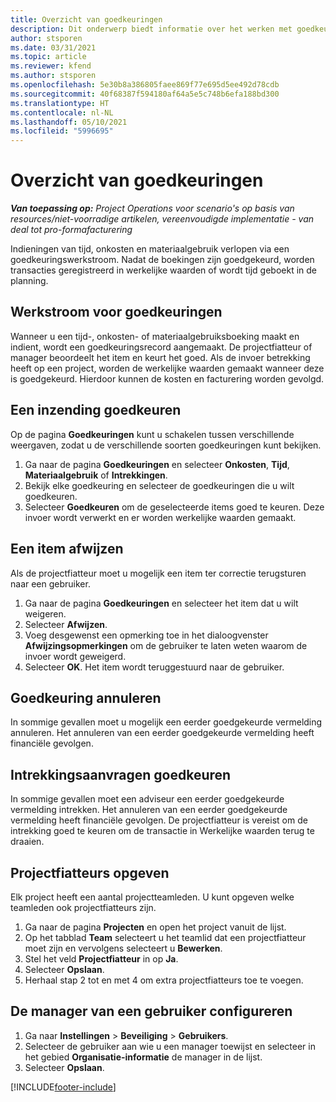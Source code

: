 ```yaml
---
title: Overzicht van goedkeuringen
description: Dit onderwerp biedt informatie over het werken met goedkeuringen in Project Operations.
author: stsporen
ms.date: 03/31/2021
ms.topic: article
ms.reviewer: kfend
ms.author: stsporen
ms.openlocfilehash: 5e30b8a386805faee869f77e695d5ee492d78cdb
ms.sourcegitcommit: 40f68387f594180af64a5e5c748b6efa188bd300
ms.translationtype: HT
ms.contentlocale: nl-NL
ms.lasthandoff: 05/10/2021
ms.locfileid: "5996695"
---
```

# <a name="approvals-overview"></a>Overzicht van goedkeuringen

_**Van toepassing op:** Project Operations voor scenario's op basis van resources/niet-voorradige artikelen, vereenvoudigde implementatie - van deal tot pro-formafacturering_

Indieningen van tijd, onkosten en materiaalgebruik verlopen via een goedkeuringswerkstroom. Nadat de boekingen zijn goedgekeurd, worden transacties geregistreerd in werkelijke waarden of wordt tijd geboekt in de planning.

## <a name="approvals-workflow"></a>Werkstroom voor goedkeuringen
Wanneer u een tijd-, onkosten- of materiaalgebruiksboeking maakt en indient, wordt een goedkeuringsrecord aangemaakt. De projectfiatteur of manager beoordeelt het item en keurt het goed. Als de invoer betrekking heeft op een project, worden de werkelijke waarden gemaakt wanneer deze is goedgekeurd. Hierdoor kunnen de kosten en facturering worden gevolgd.

## <a name="approve-an-entry"></a>Een inzending goedkeuren
Op de pagina **Goedkeuringen** kunt u schakelen tussen verschillende weergaven, zodat u de verschillende soorten goedkeuringen kunt bekijken.
  
1. Ga naar de pagina **Goedkeuringen** en selecteer **Onkosten**, **Tijd**, **Materiaalgebruik** of **Intrekkingen**.
2. Bekijk elke goedkeuring en selecteer de goedkeuringen die u wilt goedkeuren.
3. Selecteer **Goedkeuren** om de geselecteerde items goed te keuren.
Deze invoer wordt verwerkt en er worden werkelijke waarden gemaakt.

## <a name="reject-an-entry"></a>Een item afwijzen
Als de projectfiatteur moet u mogelijk een item ter correctie terugsturen naar een gebruiker.
  
1. Ga naar de pagina **Goedkeuringen** en selecteer het item dat u wilt weigeren. 
2. Selecteer **Afwijzen**.
3. Voeg desgewenst een opmerking toe in het dialoogvenster **Afwijzingsopmerkingen** om de gebruiker te laten weten waarom de invoer wordt geweigerd.
4. Selecteer **OK**. Het item wordt teruggestuurd naar de gebruiker.
  
## <a name="cancel-approval"></a>Goedkeuring annuleren
In sommige gevallen moet u mogelijk een eerder goedgekeurde vermelding annuleren. Het annuleren van een eerder goedgekeurde vermelding heeft financiële gevolgen. 

## <a name="approving-recall-requests"></a>Intrekkingsaanvragen goedkeuren
In sommige gevallen moet een adviseur een eerder goedgekeurde vermelding intrekken. Het annuleren van een eerder goedgekeurde vermelding heeft financiële gevolgen. De projectfiatteur is vereist om de intrekking goed te keuren om de transactie in Werkelijke waarden terug te draaien.

## <a name="specify-project-approvers"></a>Projectfiatteurs opgeven
Elk project heeft een aantal projectteamleden. U kunt opgeven welke teamleden ook projectfiatteurs zijn.

1. Ga naar de pagina **Projecten** en open het project vanuit de lijst.
2. Op het tabblad **Team** selecteert u het teamlid dat een projectfiatteur moet zijn en vervolgens selecteert u **Bewerken**.
3. Stel het veld **Projectfiatteur** in op **Ja**.
4. Selecteer **Opslaan**.
5. Herhaal stap 2 tot en met 4 om extra projectfiatteurs toe te voegen.

## <a name="configure-the-users-manager"></a>De manager van een gebruiker configureren

1. Ga naar **Instellingen** > **Beveiliging** > **Gebruikers**.
2. Selecteer de gebruiker aan wie u een manager toewijst en selecteer in het gebied **Organisatie-informatie** de manager in de lijst. 
3. Selecteer **Opslaan**.




[!INCLUDE[footer-include](../includes/footer-banner.md)]
